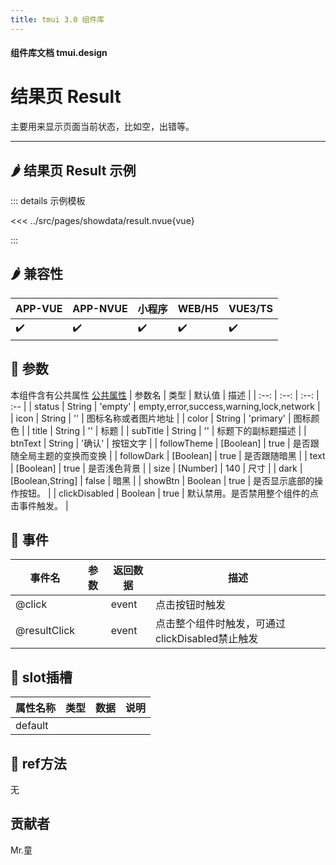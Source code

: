 ```yaml
---
title: tmui 3.0 组件库
---
```


<script setup>
import webview from '../components/mobileWebview.vue'
</script>

#### 组件库文档 tmui.design

# 结果页 Result
主要用来显示页面当前状态，比如空，出错等。

---

## :hot_pepper: 结果页 Result 示例

<webview url="https://tmui.design/h5/#/pages/showdata/result"></webview>

::: details 示例模板

<<< ../src/pages/showdata/result.nvue{vue}

:::

## :hot_pepper: 兼容性

| APP-VUE | APP-NVUE | 小程序 | WEB/H5 | VUE3/TS |
| --- | --- | --- | --- | --- |
| :heavy_check_mark: | :heavy_check_mark: | :heavy_check_mark: | :heavy_check_mark: | :heavy_check_mark: |

## :seedling: 参数
本组件含有公共属性 [公共属性](/spec/组件公共样式.html)
| 参数名 | 类型 | 默认值 | 描述 |
| :--: | :--: | :--: | :-- |
| status | String | 'empty' | empty,error,success,warning,lock,network |
| icon | String | '' | 图标名称或者图片地址 |
| color | String | 'primary' | 图标颜色 |
| title | String | '' | 标题 |
| subTitle | String | '' | 标题下的副标题描述 |
| btnText | String | '确认' | 按钮文字 |
| followTheme | [Boolean] | true | 是否跟随全局主题的变换而变换 |
| followDark | [Boolean] | true | 是否跟随暗黑 |
| text | [Boolean] | true | 是否浅色背景 |
| size | [Number] | 140 | 尺寸 |
| dark | [Boolean,String] | false | 暗黑 |
| showBtn | Boolean | true | 是否显示底部的操作按钮。 |
| clickDisabled | Boolean | true | 默认禁用。是否禁用整个组件的点击事件触发。 |

## :rose: 事件
| 事件名 | 参数 | 返回数据 | 描述 |
| --- | --- | --- | --- |
| @click |  | event | 点击按钮时触发 |
| @resultClick |  | event | 点击整个组件时触发，可通过clickDisabled禁止触发 |


## :corn: slot插槽
| 属性名称 | 类型 | 数据 | 说明 |
| --- | --- | --- | --- |
| default |  |  |  |

## :green_salad: ref方法
无

## 贡献者
Mr.童
